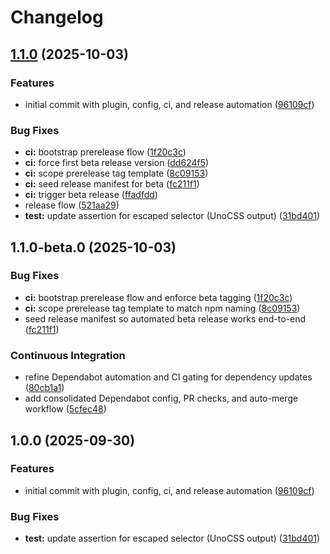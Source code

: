 # Changelog

## [1.1.0](https://github.com/hexrw/unocss-preset-primeui/compare/v1.0.0...v1.1.0) (2025-10-03)


### Features

* initial commit with plugin, config, ci, and release automation ([96109cf](https://github.com/hexrw/unocss-preset-primeui/commit/96109cf4086808880f860929d191467faed1817c))


### Bug Fixes

* **ci:** bootstrap prerelease flow ([1f20c3c](https://github.com/hexrw/unocss-preset-primeui/commit/1f20c3cd428a9aa9a83a0e7de95d0ba033d56192))
* **ci:** force first beta release version ([dd624f5](https://github.com/hexrw/unocss-preset-primeui/commit/dd624f58256dc5fc558fff13a012eaa16a85db08))
* **ci:** scope prerelease tag template ([8c09153](https://github.com/hexrw/unocss-preset-primeui/commit/8c091537241035b4354a1bf88c6f730e5981847b))
* **ci:** seed release manifest for beta ([fc211f1](https://github.com/hexrw/unocss-preset-primeui/commit/fc211f12dcce10c7ddcceb5392b43faa38505fc8))
* **ci:** trigger beta release ([ffadfdd](https://github.com/hexrw/unocss-preset-primeui/commit/ffadfdddb9a60572ecf10db3172e9715c2cbc3a3))
* release flow ([521aa29](https://github.com/hexrw/unocss-preset-primeui/commit/521aa298ba08d7461602a70ee530db1ace585c1b))
* **test:** update assertion for escaped selector (UnoCSS output) ([31bd401](https://github.com/hexrw/unocss-preset-primeui/commit/31bd40159583aa85c6637b347bda60952486e8c3))

## 1.1.0-beta.0 (2025-10-03)

### Bug Fixes

* **ci:** bootstrap prerelease flow and enforce beta tagging ([1f20c3c](https://github.com/hexrw/unocss-preset-primeui/commit/1f20c3ca71a148a4a31d9dde59000ba52ef85471))
* **ci:** scope prerelease tag template to match npm naming ([8c09153](https://github.com/hexrw/unocss-preset-primeui/commit/8c09153f0aaf80760328cb32794d1a0c2718019a))
* seed release manifest so automated beta release works end-to-end ([fc211f1](https://github.com/hexrw/unocss-preset-primeui/commit/fc211f1ce1facf2d616a9a4030622c8839fc1af8))

### Continuous Integration

* refine Dependabot automation and CI gating for dependency updates ([80cb1a1](https://github.com/hexrw/unocss-preset-primeui/commit/80cb1a19ff635f58d0a379145b7fb15e1b1a83a0))
* add consolidated Dependabot config, PR checks, and auto-merge workflow ([5cfec48](https://github.com/hexrw/unocss-preset-primeui/commit/5cfec48e0f06bfcb3e66628f46fcc7037f54e5a8))

## 1.0.0 (2025-09-30)


### Features

* initial commit with plugin, config, ci, and release automation ([96109cf](https://github.com/hexrw/unocss-preset-primeui/commit/96109cf4086808880f860929d191467faed1817c))


### Bug Fixes

* **test:** update assertion for escaped selector (UnoCSS output) ([31bd401](https://github.com/hexrw/unocss-preset-primeui/commit/31bd40159583aa85c6637b347bda60952486e8c3))

